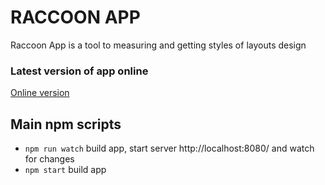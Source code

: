 # RACCOON APP
Raccoon App is a tool to measuring and getting styles of layouts design

### Latest version of app online

<a href="http://raccoon-app.github.io/ui-kit/target/release/">Online version</a>

## Main npm scripts
* ``` npm run watch ``` build app, start server http://localhost:8080/ and watch for changes
* ``` npm start ``` build app